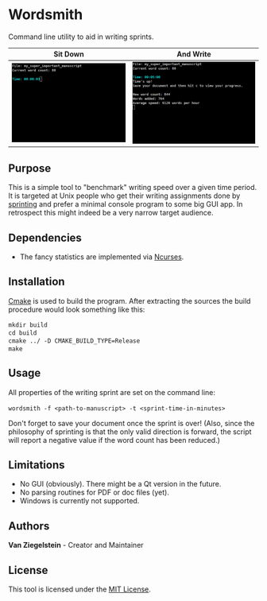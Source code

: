 # Wordsmith
Command line utility to aid in writing sprints.

| Sit Down | And Write |
| --- | --- |
| <img src="screenshots/sprint1.png"> | <img src="screenshots/sprint2.png"> |

## Purpose

This is a simple tool to "benchmark" writing speed over a given time period.
It is targeted at Unix people who get their writing assignments done by 
[sprinting](http://xulonpressblog.com/author-inspirations/writing-prompts-word-sprints/) and
prefer a minimal console program to some big GUI app. In retrospect this might indeed be
a very narrow target audience. 

## Dependencies
* The fancy statistics are implemented via [Ncurses](https://invisible-island.net/ncurses/ncurses.html).

## Installation
[Cmake](https://cmake.org/) is used to build the program. After extracting the sources the build procedure
would look something like this:

```
mkdir build
cd build
cmake ../ -D CMAKE_BUILD_TYPE=Release
make
```

## Usage
All properties of the writing sprint are set on the command line:

`wordsmith -f <path-to-manuscript> -t <sprint-time-in-minutes>`

Don't forget to save your document once the sprint is over! (Also, since the philosophy of sprinting is that
the only valid direction is forward, the script will report a negative value if the word count has been reduced.)

## Limitations
* No GUI (obviously). There might be a Qt version in the future.
* No parsing routines for PDF or doc files (yet).
* Windows is currently not supported.

## Authors
**Van Ziegelstein** - Creator and Maintainer

## License
This tool is licensed under the [MIT License](LICENSE).
